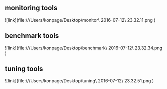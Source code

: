 ## monitoring tools
![link](file:///Users/konpage/Desktop/monitor\ 2016-07-12\ 23.32.11.png )

## benchmark tools
![link](file:///Users/konpage/Desktop/benchmark\ 2016-07-12\ 23.32.34.png )

## tuning tools
![link](file:///Users/konpage/Desktop/tuning\ 2016-07-12\ 23.32.51.png )
